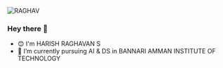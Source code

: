 ![RAGHAV](https://user-images.githubusercontent.com/99608681/220860276-c3cde0e2-a294-444b-9ac6-a5559dfea874.png)

### Hey there 👋
- 😊 I'm HARISH RAGHAVAN S
- 🔭 I’m currently pursuing AI & DS in BANNARI AMMAN INSTITUTE OF TECHNOLOGY
